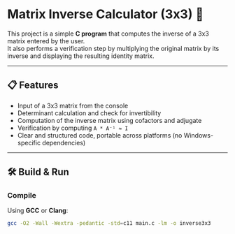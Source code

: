 # Matrix Inverse Calculator (3x3) 🧮

This project is a simple **C program** that computes the inverse of a 3x3 matrix entered by the user.  
It also performs a verification step by multiplying the original matrix by its inverse and displaying the resulting identity matrix.

---

## 📋 Features
- Input of a 3x3 matrix from the console  
- Determinant calculation and check for invertibility  
- Computation of the inverse matrix using cofactors and adjugate  
- Verification by computing `A * A⁻¹ ≈ I`  
- Clear and structured code, portable across platforms (no Windows-specific dependencies)

---

## 🛠️ Build & Run
### Compile
Using **GCC** or **Clang**:
```bash
gcc -O2 -Wall -Wextra -pedantic -std=c11 main.c -lm -o inverse3x3

